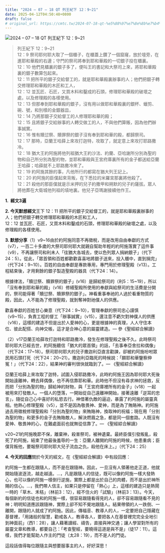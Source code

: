 ```yaml
---
title: "2024 – 07 – 18 QT 列王紀下 12：9~21"
date: 2025-04-12T04:50:48+0800
draft: false
# original_url: https://cmtc.tw/2024-07-18-qt-%e5%88%97%e7%8e%8b%e7%b4%80%e4%b8%8b-12%ef%bc%9a921
---
```


![2024 – 07 – 18 QT 列王紀下 12：9\~21](/images/qt.jpg  "2024 – 07 – 18 QT 列王紀下 12：9\~21")

> 列王紀下 12：9\~21  
> 12：9 祭司耶何耶大取了一個櫃子，在櫃蓋上鑽了一個窟窿，放於壇旁，在進耶和華殿的右邊；守門的祭司將奉到耶和華殿的一切銀子投在櫃裏。  
> 12：10 他們見櫃裏的銀子多了，便叫王的書記和大祭司上來，將耶和華殿裏的銀子數算包起來。  
> 12：11 把所平的銀子交給督工的，就是耶和華殿裏辦事的人；他們把銀子轉交修理耶和華殿的木匠和工人，  
> 12：12 並瓦匠、石匠，又買木料和鑿成的石頭，修理耶和華殿的破壞之處，以及修理殿的各樣使用。  
> 12：13 但那奉到耶和華殿的銀子，沒有用以做耶和華殿裏的銀杯、蠟剪、碗、號，和別樣的金銀器皿，  
> 12：14 乃將那銀子交給督工的人修理耶和華的殿；  
> 12：15 且將銀子交給辦事的人轉交做工的人，不與他們算賬，因為他們辦事誠實。  
> 12：16 惟有贖愆祭、贖罪祭的銀子沒有奉到耶和華的殿，都歸祭司。  
> 12：17 那時，亞蘭王哈薛上來攻打迦特，攻取了，就定意上來攻打耶路撒冷。  
> 12：18 猶大王約阿施將他列祖猶大王約沙法、約蘭、亞哈謝所分別為聖的物和自己所分別為聖的物，並耶和華殿與王宮府庫裏所有的金子都送給亞蘭王哈薛；哈薛就不上耶路撒冷來了。  
> 12：19 約阿施其餘的事，凡他所行的都寫在猶大列王記上。  
> 12：20 約阿施的臣僕起來背叛，在下悉拉的米羅宮那裏將他殺了。  
> 12：21 殺他的那臣僕就是示米押的兒子約撒甲和朔默的兒子約薩拔。眾人將他葬在大衛城他列祖的墳地裏。他兒子亞瑪謝接續他作王。

**1.  經文3遍**

**2. 今天默想經文**王下 12：11 把所平的銀子交給督工的，就是耶和華殿裏辦事的人；他們把銀子轉交修理耶和華殿的木匠和工人，  
12：12 並瓦匠、石匠，又買木料和鑿成的石頭，修理耶和華殿的破壞之處，以及修理殿的各樣使用。

**3. 默想分享**（1）v9\~16由於約阿施同意不再徵稅，而是改用自由奉獻的方式（v7），一百二十多歲的大祭司耶何耶大就親自幫助年輕的約阿施落實了這件事（v9），不再讓祭司和利未人「往猶大各城去，使以色列眾人捐納銀子」（代下24：5）。從此，「眾首領和百姓都歡歡喜喜地將銀子送來，投入櫃中，直到捐完」（代下24：9\~10）。百姓的自由奉獻是專款專用，專門用於修理聖殿（v13）。工程結束後，才用剩餘的銀子製造聖殿的器具（代下24：14）。

根據律法，「贖愆祭、贖罪祭的銀子」(v16）是歸給祭司的（利5：15\~19），所以「沒有奉到耶和華的殿」（v16）修繕聖殿所使用的奉獻與給祭司的生活費是分開的，祭司能得著「贖愆祭、贖罪祭的銀子」。神看重事奉祂的人過於看重物質的殿，因此，人不能為了修理聖殿，就剝奪神對祂僕人的供應。

歡喜奉獻的百姓甘心樂意（代下24：9\~10），管理奉獻的祭司忠心謹慎（v9\~15），負責工程的督工「辦事誠實」（v15），還注意不虧欠對神僕人的供應（v16），這樣的建造不但是出於人愛神的心，更是根據神的真理，人人守住本位、彼此配搭、向神交帳，這才是合神心意的屬靈建造。— 參《聖經綜合解讀》

（2）v17亞蘭王哈薛攻打迦特和耶路撒冷，發生在修理聖殿之後不久。此時祭司耶何耶大已經去世，約阿施聽信「猶大的眾首領」的話，「去事奉亞舍拉和偶像」（代下24：17\~18）。祭司耶何耶大的兒子撒迦利亞直言勸諫，卻被約阿施吩咐眾民用石頭打死（代下24：20\~21）。撒迦利亞臨死的時候說：「願耶和華鑒察伸冤！」（代下24：22），結果神的審判很快就臨到了。— 《聖經綜合解讀》

亞蘭王哈薛上來攻取了迦特，試圖入侵耶路撒冷，此時約阿施王因為耶何耶大死後開始遠離神，轉去拜偶像，也不再信靠耶和華。此時他不但沒有尋求神的拯救，反而把「分別為聖的物」歸給神的財物，與「王宮府庫裡所有的金子」（v18）一起被用來打發敵人。一個人的墮落，一開始從自己遠離神開始，接著遠離「逆耳的忠言」，隨從自己心中喜好的私慾去行。神借著仇敵的逼迫，暴露了約阿施的屬靈真相。他熱心修理聖殿（v5），並不是因為敬畏神、愛神，而是為了賄賂神。約阿施過去用徵稅修理聖殿和「分別為聖的物」來賄賂神，換取神的祝福；現在用「分別為聖的物」和更多的金子去賄賂敵人，解決燃眉之急，都是同一個套路。人既沒有愛神、敬畏神的心，在難處面前也就無從信靠了。— 《聖經綜合解讀》

v20\~21約阿施晚節不保，離棄神，殺害祭司，被神遺棄。最終臣僕引發叛亂，殺死了約阿施，結束了他最後羞辱的一生：亞蘭人離開約阿施的時候，他患重病；臣僕背叛他，要報祭司耶何耶大兒子流血之仇，殺他在床上。」（代下24：25）

**4. 今天的回應**關於今天的經文，在《聖經綜合解讀》中有段回應：

約阿施一生都在跟隨人，而不是在跟隨神。因此，一旦沒有人領著他走正道，他就開始隨波逐流，越走越遠。…，凡是跟隨人的信徒，既可以像約阿施一樣大發熱心，也可以像約阿施一樣倒行逆施，實際上都是出於自己的肉體，而不是出於神所賜的信心。…，我們帶人信主，如果只是停留在「熱心」上，這樣的建造只是熱鬧一時的「草木、禾秸」（林前3：12），經不住火的「試驗」（林前3：13）。今天，每個新約的信徒也和約阿施一樣，很容易跟隨看得見的人，卻不容易跟隨看不見的神；明明知道應該跟隨神，實際上卻不知不覺地跟隨人。結果帶領的人一跌倒、一離開，跟隨的人就成了約阿施。因此，傳福音、教導人的人，一定要把自己隱藏在基督裡，「用諸般的智慧，勸戒各人，教導各人，要把各人在基督裡完完全全地引到神面前」（西1：28），讓人藉著讀經、禱告，直接與神交通；讓人學習對所有的屬靈文章和教導，都要自己：「考查聖經，要曉得這道是與不是」（徒17：11）。這樣，我們才能幫助人作主的門徒（太28：19），而不是人的門徒。

這段話值得每位跟隨主與想要服事主的人，好好深思！